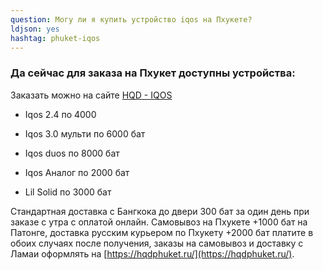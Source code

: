 ```yaml
---
question: Могу ли я купить устройство iqos на Пхукете?
ldjson: yes
hashtag: phuket-iqos
---
```


### Да сейчас для заказа на Пхукет доступны устройства:

Заказать можно на сайте [HQD - IQOS](https://hqdphuket.ru/)

* Iqos 2.4 по 4000

* Iqos 3.0 мульти по 6000  бат

* Iqos duos по 8000 бат

* Iqos Аналог по 2000 бат

* Lil Solid по 3000 бат


Стандартная доставка с Бангкока до двери 300 бат за один день при заказе с утра с оплатой онлайн. Самовывоз на Пхукете +1000 бат на Патонге, доставка русским курьером по Пхукету +2000 бат платите в обоих случаях после получения, заказы на самовывоз и доставку с Ламаи оформлять на [https://hqdphuket.ru/](https://hqdphuket.ru/).
 
